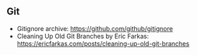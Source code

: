 Git
---

* Gitignore archive: https://github.com/github/gitignore
* Cleaning Up Old Git Branches by Eric Farkas: https://ericfarkas.com/posts/cleaning-up-old-git-branches
